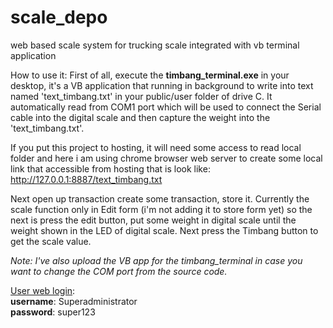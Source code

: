 # scale_depo
web based scale system for trucking scale integrated with vb terminal application

How to use it:
First of all, execute the <b>timbang_terminal.exe</b> in your desktop, it's a VB application that running in background to write into text named 'text_timbang.txt' 
in your public/user folder of drive C. It automatically read from COM1 port which will be used to connect the Serial cable into the digital scale and then
capture the weight into the 'text_timbang.txt'.

If you put this project to hosting, it will need some access to read local folder and here i am using chrome browser web server to create some local link
that accessible from hosting that is look like: http://127.0.0.1:8887/text_timbang.txt

Next open up transaction create some transaction, store it. 
Currently the scale function only in Edit form (i'm not adding it to store form yet) so the next is press the edit button, put some weight in digital scale until the weight shown in the LED of digital scale.
Next press the Timbang button to get the scale value.

<i>Note: I've also upload the VB app for the timbang_terminal in case you want to change the COM port from the source code.</i>

<u>User web login</u>:<br>
<b>username</b>: Superadministrator<br>
<b>password</b>: super123
